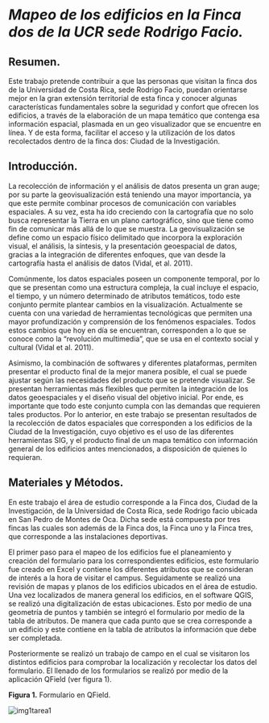 # ***Mapeo de los edificios en la Finca dos de la UCR sede Rodrigo Facio.*** 
 
## Resumen. 
  
Este trabajo pretende contribuir a que las personas que visitan la finca dos de la Universidad de Costa Rica, sede Rodrigo Facio, puedan orientarse mejor en la gran extensión territorial de esta finca y conocer algunas características fundamentales sobre la seguridad y confort que ofrecen los edificios, a través de la elaboración de un mapa temático que contenga esa información espacial, plasmada en un geo visualizador que se encuentre en línea. Y de esta forma, facilitar el acceso y la utilización de los datos recolectados dentro de la finca dos: Ciudad de la Investigación. 
 
## Introducción. 
 
La recolección de información y el análisis de datos presenta un gran auge; por su parte la geovisualización está teniendo una mayor importancia, ya que este permite combinar procesos de comunicación con variables espaciales. A su vez, esta ha ido creciendo con la cartografía que no solo busca representar la Tierra en un plano cartográfico, sino que tiene como fin de comunicar más allá de lo que se muestra. La geovisualización se define como un espacio físico delimitado que incorpora la exploración visual, el análisis, la síntesis, y la presentación geoespacial de datos, gracias a la integración de diferentes enfoques, que van desde la cartografía hasta el análisis de datos (Vidal, et al. 2011). 
 
Comúnmente, los datos espaciales poseen un componente temporal, por lo que se presentan como una estructura compleja, la cual incluye el espacio, el tiempo, y un número determinado de atributos temáticos, todo este conjunto permite plantear cambios en la visualización. Actualmente se cuenta con una variedad de herramientas tecnológicas que permiten una mayor profundización y comprensión de los fenómenos espaciales. Todos estos cambios que hoy en día se encuentran, corresponden a lo que se conoce como la “revolución multimedia”, que se usa en el contexto social y cultural (Vidal et al. 2011). 
 
Asimismo, la combinación de softwares y diferentes plataformas, permiten presentar el producto final de la mejor manera posible, el cual se puede ajustar según las necesidades del producto que se pretende visualizar. Se presentan herramientas más flexibles que permiten la integración de los datos geoespaciales y el diseño visual del objetivo inicial. Por ende, es importante que todo este conjunto cumpla con las demandas que requieren tales productos. Por lo anterior, en este trabajo se presentan resultados de la recolección de datos espaciales que corresponden a los edificios de la Ciudad de la Investigación, cuyo objetivo es el uso de las diferentes herramientas SIG, y el producto final de un mapa temático con información general de los edificios antes mencionados, a disposición de quienes lo requieran. 
 
## Materiales y Métodos. 
 
En este trabajo el área de estudio corresponde a la Finca dos, Ciudad de la Investigación, de la Universidad de Costa Rica, sede Rodrigo facio ubicada en San Pedro de Montes de Oca. Dicha sede está compuesta por tres fincas las cuales son además de la Finca dos, la Finca uno y la Finca tres, que corresponde a las instalaciones deportivas. 
 
El primer paso para el mapeo de los edificios fue el planeamiento y creación del formulario para los correspondientes edificios, este formulario fue creado en Excel y contiene los diferentes atributos que se consideran de interés a la hora de visitar el campus. Seguidamente se realizó una revisión de mapas y planos de los edificios ubicados en el área de estudio. Una vez localizados de manera general los edificios, en el software QGIS, se realizó una digitalización de estas ubicaciones. Esto por medio de una geometría de puntos y también se integró el formulario por medio de la tabla de atributos. De manera que cada punto que se crea corresponde a un edificio y este contiene en la tabla de atributos la información que debe ser completada. 
 
Posteriormente se realizó un trabajo de campo en el cual se visitaron los distintos edificios para comprobar la localización y recolectar los datos del formulario. El llenado de los formularios se realizó por medio de la aplicación QField (ver figura 1). 
 
**Figura 1.** Formulario en QField. 
 
![img1tarea1](https://user-images.githubusercontent.com/111781085/190348543-af6c2199-0d77-4f72-b95c-93b5864e0406.png)
